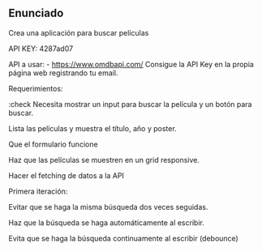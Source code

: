 ## Enunciado

Crea una aplicación para buscar películas

API KEY: 4287ad07

API a usar: - https://www.omdbapi.com/
Consigue la API Key en la propia página web registrando tu email.

Requerimientos:

 :check Necesita mostrar un input para buscar la película y un botón para buscar.

 Lista las películas y muestra el título, año y poster.

 Que el formulario funcione

 Haz que las películas se muestren en un grid responsive.

 Hacer el fetching de datos a la API

Primera iteración:

 Evitar que se haga la misma búsqueda dos veces seguidas.

 Haz que la búsqueda se haga automáticamente al escribir.

 Evita que se haga la búsqueda continuamente al escribir (debounce)
